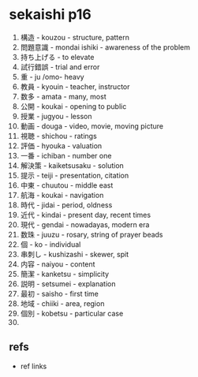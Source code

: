 # sekaishi p16

1. 構造 - kouzou - structure, pattern
2. 問題意識 - mondai ishiki - awareness of the problem
3. 持ち上げる - to elevate
4. 試行錯誤 - trial and error
5. 重 - ju /omo- heavy
6. 教員 - kyouin - teacher, instructor
7. 数多 - amata - many, most
8. 公開 - koukai - opening to public
9. 授業 - jugyou - lesson
10. 動画 - douga - video, movie, moving picture
11. 視聴 - shichou - ratings
12. 評価 - hyouka - valuation
13. 一番 - ichiban - number one
14. 解決策 - kaiketsusaku - solution
15. 提示 - teiji - presentation, citation
16. 中東 - chuutou - middle east
17. 航海 - koukai  - navigation
18. 時代 - jidai - period, oldness
19. 近代 - kindai - present day, recent times
20. 現代 - gendai - nowadayas, modern era
21. 数珠 - juuzu - rosary, string of prayer beads
22. 個 - ko - individual
23. 串刺し - kushizashi - skewer, spit
24. 内容 - naiyou - content
25. 簡潔 - kanketsu - simplicity
26. 説明 - setsumei - explanation
27. 最初 - saisho - first time
28. 地域 - chiiki - area, region
29. 個別 - kobetsu - particular case
30. 

## refs

- ref links

